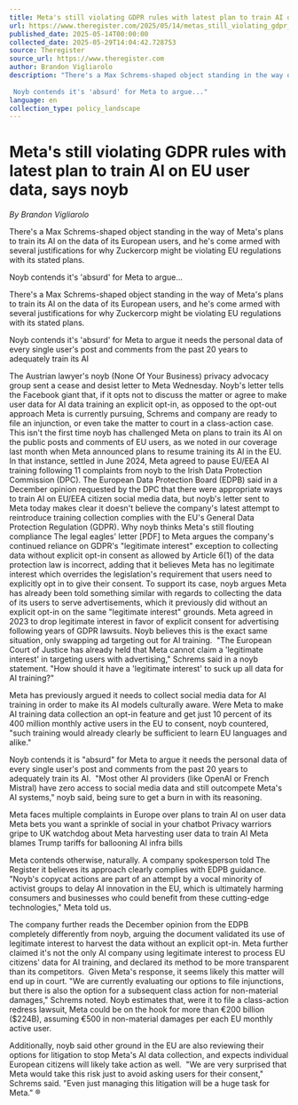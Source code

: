 ```yaml
---
title: Meta's still violating GDPR rules with latest plan to train AI on EU user data, says noyb
url: https://www.theregister.com/2025/05/14/metas_still_violating_gdpr_rules/
published_date: 2025-05-14T00:00:00
collected_date: 2025-05-29T14:04:42.728753
source: Theregister
source_url: https://www.theregister.com
author: Brandon Vigliarolo
description: "There's a Max Schrems-shaped object standing in the way of Meta's plans to train its AI on the data of its European users, and he's come armed with several justifications for why Zuckercorp might be violating EU regulations with its stated plans.  
 
 Noyb contends it's 'absurd' for Meta to argue..."
language: en
collection_type: policy_landscape
---
```


# Meta's still violating GDPR rules with latest plan to train AI on EU user data, says noyb

*By Brandon Vigliarolo*

There's a Max Schrems-shaped object standing in the way of Meta's plans to train its AI on the data of its European users, and he's come armed with several justifications for why Zuckercorp might be violating EU regulations with its stated plans.  
 
 Noyb contends it's 'absurd' for Meta to argue...

There's a Max Schrems-shaped object standing in the way of Meta's plans to train its AI on the data of its European users, and he's come armed with several justifications for why Zuckercorp might be violating EU regulations with its stated plans.  
 
 Noyb contends it's 'absurd' for Meta to argue it needs the personal data of every single user's post and comments from the past 20 years to adequately train its AI 
 
 The Austrian lawyer's noyb (None Of Your Business) privacy advocacy group sent a cease and desist letter to Meta Wednesday. Noyb's letter tells the Facebook giant that, if it opts not to discuss the matter or agree to make user data for AI data training an explicit opt-in, as opposed to the opt-out approach Meta is currently pursuing, Schrems and company are ready to file an injunction, or even take the matter to court in a class-action case.  
 This isn't the first time noyb has challenged Meta on plans to train its AI on the public posts and comments of EU users, as we noted in our coverage last month when Meta announced plans to resume training its AI in the EU.  
 In that instance, settled in June 2024, Meta agreed to pause EU/EEA AI training following 11 complaints from noyb to the Irish Data Protection Commission (DPC). The European Data Protection Board (EDPB) said in a December opinion requested by the DPC that there were appropriate ways to train AI on EU/EEA citizen social media data, but noyb's letter sent to Meta today makes clear it doesn't believe the company's latest attempt to reintroduce training collection complies with the EU's General Data Protection Regulation (GDPR). 
 Why noyb thinks Meta's still flouting compliance 
 The legal eagles' letter [PDF] to Meta argues the company's continued reliance on GDPR's "legitimate interest" exception to collecting data without explicit opt-in consent as allowed by Article 6(1) of the data protection law is incorrect, adding that it believes Meta has no legitimate interest which overrides the legislation's requirement that users need to explicitly opt in to give their consent. 
 To support its case, noyb argues Meta has already been told something similar with regards to collecting the data of its users to serve advertisements, which it previously did without an explicit opt-in on the same "legitimate interest" grounds. Meta agreed in 2023 to drop legitimate interest in favor of explicit consent for advertising following years of GDPR lawsuits. Noyb believes this is the exact same situation, only swapping ad targeting out for AI training.  
 "The European Court of Justice has already held that Meta cannot claim a 'legitimate interest' in targeting users with advertising," Schrems said in a noyb statement. "How should it have a 'legitimate interest' to suck up all data for AI training?" 
 
 Meta has previously argued it needs to collect social media data for AI training in order to make its AI models culturally aware. Were Meta to make AI training data collection an opt-in feature and get just 10 percent of its 400 million monthly active users in the EU to consent, noyb countered, "such training would already clearly be sufficient to learn EU languages and alike."

Noyb contends it is "absurd" for Meta to argue it needs the personal data of every single user's post and comments from the past 20 years to adequately train its AI.  
 "Most other AI providers (like OpenAI or French Mistral) have zero access to social media data and still outcompete Meta's AI systems," noyb said, being sure to get a burn in with its reasoning. 
 
 Meta faces multiple complaints in Europe over plans to train AI on user data 
 Meta bets you want a sprinkle of social in your chatbot 
 Privacy warriors gripe to UK watchdog about Meta harvesting user data to train AI 
 Meta blames Trump tariffs for ballooning AI infra bills 
 
 Meta contends otherwise, naturally. A company spokesperson told The Register it believes its approach clearly complies with EDPB guidance. 
 "Noyb's copycat actions are part of an attempt by a vocal minority of activist groups to delay AI innovation in the EU, which is ultimately harming consumers and businesses who could benefit from these cutting-edge technologies," Meta told us. 
 
 The company further reads the December opinion from the EDPB completely differently from noyb, arguing the document validated its use of legitimate interest to harvest the data without an explicit opt-in. Meta further claimed it's not the only AI company using legitimate interest to process EU citizens' data for AI training, and declared its method to be more transparent than its competitors.  
 Given Meta's response, it seems likely this matter will end up in court. 
 "We are currently evaluating our options to file injunctions, but there is also the option for a subsequent class action for non-material damages," Schrems noted. Noyb estimates that, were it to file a class-action redress lawsuit, Meta could be on the hook for more than €200 billion ($224B), assuming €500 in non-material damages per each EU monthly active user.  
 
 Additionally, noyb said other ground in the EU are also reviewing their options for litigation to stop Meta's AI data collection, and expects individual European citizens will likely take action as well.  
 "We are very surprised that Meta would take this risk just to avoid asking users for their consent," Schrems said. "Even just managing this litigation will be a huge task for Meta." ®